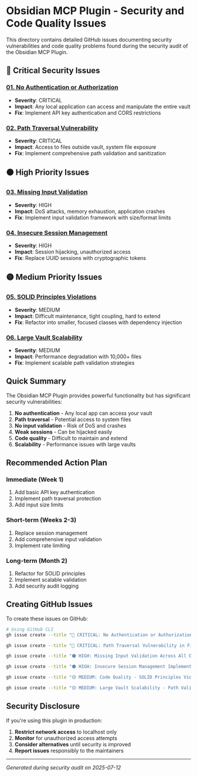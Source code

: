 # Obsidian MCP Plugin - Security and Code Quality Issues

This directory contains detailed GitHub issues documenting security vulnerabilities and code quality problems found during the security audit of the Obsidian MCP Plugin.

## 🔴 Critical Security Issues

### [01. No Authentication or Authorization](01-authentication-vulnerability.md)
- **Severity**: CRITICAL
- **Impact**: Any local application can access and manipulate the entire vault
- **Fix**: Implement API key authentication and CORS restrictions

### [02. Path Traversal Vulnerability](02-path-traversal-vulnerability.md)
- **Severity**: CRITICAL
- **Impact**: Access to files outside vault, system file exposure
- **Fix**: Implement comprehensive path validation and sanitization

## 🟠 High Priority Issues

### [03. Missing Input Validation](03-input-validation-missing.md)
- **Severity**: HIGH
- **Impact**: DoS attacks, memory exhaustion, application crashes
- **Fix**: Implement input validation framework with size/format limits

### [04. Insecure Session Management](04-insecure-session-management.md)
- **Severity**: HIGH
- **Impact**: Session hijacking, unauthorized access
- **Fix**: Replace UUID sessions with cryptographic tokens

## 🟡 Medium Priority Issues

### [05. SOLID Principles Violations](05-solid-principles-violations.md)
- **Severity**: MEDIUM
- **Impact**: Difficult maintenance, tight coupling, hard to extend
- **Fix**: Refactor into smaller, focused classes with dependency injection

### [06. Large Vault Scalability](06-large-vault-scalability.md)
- **Severity**: MEDIUM
- **Impact**: Performance degradation with 10,000+ files
- **Fix**: Implement scalable path validation strategies

## Quick Summary

The Obsidian MCP Plugin provides powerful functionality but has significant security vulnerabilities:

1. **No authentication** - Any local app can access your vault
2. **Path traversal** - Potential access to system files
3. **No input validation** - Risk of DoS and crashes
4. **Weak sessions** - Can be hijacked easily
5. **Code quality** - Difficult to maintain and extend
6. **Scalability** - Performance issues with large vaults

## Recommended Action Plan

### Immediate (Week 1)
1. Add basic API key authentication
2. Implement path traversal protection
3. Add input size limits

### Short-term (Weeks 2-3)
1. Replace session management
2. Add comprehensive input validation
3. Implement rate limiting

### Long-term (Month 2)
1. Refactor for SOLID principles
2. Implement scalable validation
3. Add security audit logging

## Creating GitHub Issues

To create these issues on GitHub:

```bash
# Using GitHub CLI
gh issue create --title "🔴 CRITICAL: No Authentication or Authorization on MCP Server" --body-file 01-authentication-vulnerability.md --label "security,critical,authentication,breaking-change"

gh issue create --title "🔴 CRITICAL: Path Traversal Vulnerability in File Operations" --body-file 02-path-traversal-vulnerability.md --label "security,critical,path-traversal,input-validation"

gh issue create --title "🟠 HIGH: Missing Input Validation Across All Operations" --body-file 03-input-validation-missing.md --label "security,high-priority,input-validation,dos-prevention"

gh issue create --title "🟠 HIGH: Insecure Session Management Implementation" --body-file 04-insecure-session-management.md --label "security,high-priority,session-management,breaking-change"

gh issue create --title "🟡 MEDIUM: Code Quality - SOLID Principles Violations" --body-file 05-solid-principles-violations.md --label "code-quality,refactoring,architecture,technical-debt"

gh issue create --title "🟡 MEDIUM: Large Vault Scalability - Path Validation Performance" --body-file 06-large-vault-scalability.md --label "performance,scalability,security,configuration"
```

## Security Disclosure

If you're using this plugin in production:
1. **Restrict network access** to localhost only
2. **Monitor** for unauthorized access attempts
3. **Consider alternatives** until security is improved
4. **Report issues** responsibly to the maintainers

---

*Generated during security audit on 2025-07-12*